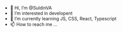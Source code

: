 - 👋 Hi, I’m @SuldinVA
- 👀 I’m interested in developent
- 🌱 I’m currently learning JS, CSS, React, Typescript
- 📫 How to reach me ...

<!---
SuldinVA/SuldinVA is a ✨ special ✨ repository because its `README.md` (this file) appears on your GitHub profile.
You can click the Preview link to take a look at your changes.
--->
